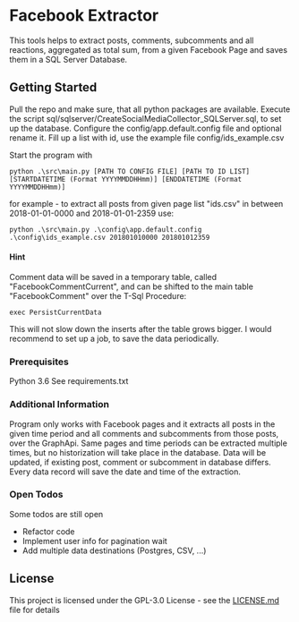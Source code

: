 # Facebook Extractor

This tools helps to extract posts, comments, subcomments and all reactions, aggregated as total sum, from a given Facebook Page and saves them in a SQL Server Database.

## Getting Started

Pull the repo and make sure, that all python packages are available.
Execute the script sql/sqlserver/CreateSocialMediaCollector_SQLServer.sql, to set up the database.
Configure the config/app.default.config file and optional rename it.
Fill up a list with id, use the example file config/ids_example.csv

Start the program with

```
python .\src\main.py [PATH TO CONFIG FILE] [PATH TO ID LIST] [STARTDATETIME (Format YYYYMMDDHHmm)] [ENDDATETIME (Format YYYYMMDDHHmm)]
```

for example - to extract all posts from given page list "ids.csv" in between 2018-01-01-0000 and 2018-01-01-2359 use:

```
python .\src\main.py .\config\app.default.config .\config\ids_example.csv 201801010000 201801012359
```

#### Hint
Comment data will be saved in a temporary table, called "FacebookCommentCurrent", and can be shifted to the main table "FacebookComment" over the T-Sql Procedure:

```
exec PersistCurrentData
```

This will not slow down the inserts after the table grows bigger. I would recommend to set up a job, to save the data periodically.

### Prerequisites

Python 3.6
See requirements.txt

### Additional Information

Program only works with Facebook pages and it extracts all posts in the given time period and all comments and subcomments from those posts, over the GraphApi.
Same pages and time periods can be extracted multiple times, but no historization will take place in the database. Data will be updated, if existing post, comment or subcomment in database differs. Every data record will save the date and time of the extraction.

### Open Todos

Some todos are still open
- Refactor code
- Implement user info for pagination wait
- Add multiple data destinations (Postgres, CSV, ...)


## License

This project is licensed under the GPL-3.0 License - see the [LICENSE.md](LICENSE.md) file for details

